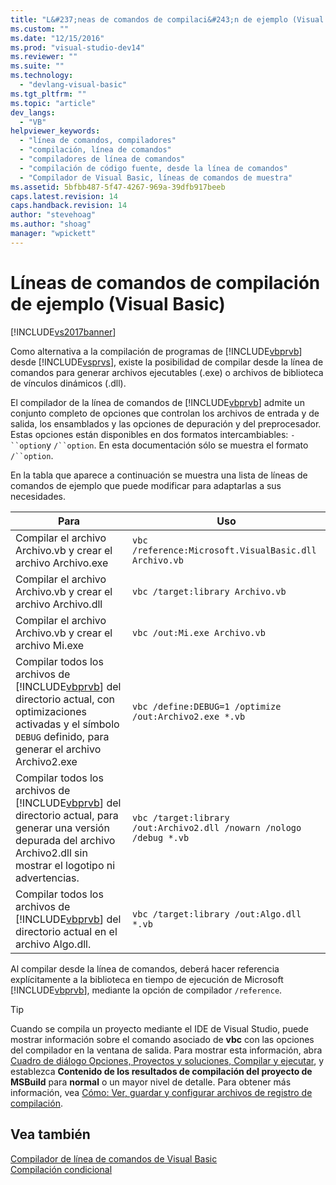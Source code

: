 ```yaml
---
title: "L&#237;neas de comandos de compilaci&#243;n de ejemplo (Visual Basic) | Microsoft Docs"
ms.custom: ""
ms.date: "12/15/2016"
ms.prod: "visual-studio-dev14"
ms.reviewer: ""
ms.suite: ""
ms.technology: 
  - "devlang-visual-basic"
ms.tgt_pltfrm: ""
ms.topic: "article"
dev_langs: 
  - "VB"
helpviewer_keywords: 
  - "línea de comandos, compiladores"
  - "compilación, línea de comandos"
  - "compiladores de línea de comandos"
  - "compilación de código fuente, desde la línea de comandos"
  - "Compilador de Visual Basic, líneas de comandos de muestra"
ms.assetid: 5bfbb487-5f47-4267-969a-39dfb917beeb
caps.latest.revision: 14
caps.handback.revision: 14
author: "stevehoag"
ms.author: "shoag"
manager: "wpickett"
---
```

# L&#237;neas de comandos de compilaci&#243;n de ejemplo (Visual Basic)
[!INCLUDE[vs2017banner](../../../csharp/includes/vs2017banner.md)]

Como alternativa a la compilación de programas de [!INCLUDE[vbprvb](../../../csharp/programming-guide/concepts/linq/includes/vbprvb_md.md)] desde [!INCLUDE[vsprvs](../../../csharp/includes/vsprvs_md.md)], existe la posibilidad de compilar desde la línea de comandos para generar archivos ejecutables \(.exe\) o archivos de biblioteca de vínculos dinámicos \(.dll\).  
  
 El compilador de la línea de comandos de [!INCLUDE[vbprvb](../../../csharp/programming-guide/concepts/linq/includes/vbprvb_md.md)] admite un conjunto completo de opciones que controlan los archivos de entrada y de salida, los ensamblados y las opciones de depuración y del preprocesador.  Estas opciones están disponibles en dos formatos intercambiables: `-``option`y `/``option`.  En esta documentación sólo se muestra el formato `/``option`.  
  
 En la tabla que aparece a continuación se muestra una lista de líneas de comandos de ejemplo que puede modificar para adaptarlas a sus necesidades.  
  
|Para|Uso|  
|----------|---------|  
|Compilar el archivo Archivo.vb y crear el archivo Archivo.exe|`vbc /reference:Microsoft.VisualBasic.dll Archivo.vb`|  
|Compilar el archivo Archivo.vb y crear el archivo Archivo.dll|`vbc /target:library Archivo.vb`|  
|Compilar el archivo Archivo.vb y crear el archivo Mi.exe|`vbc /out:Mi.exe Archivo.vb`|  
|Compilar todos los archivos de [!INCLUDE[vbprvb](../../../csharp/programming-guide/concepts/linq/includes/vbprvb_md.md)] del directorio actual, con optimizaciones activadas y el símbolo `DEBUG` definido, para generar el archivo Archivo2.exe|`vbc /define:DEBUG=1 /optimize /out:Archivo2.exe *.vb`|  
|Compilar todos los archivos de [!INCLUDE[vbprvb](../../../csharp/programming-guide/concepts/linq/includes/vbprvb_md.md)] del directorio actual, para generar una versión depurada del archivo Archivo2.dll sin mostrar el logotipo ni advertencias.|`vbc /target:library /out:Archivo2.dll /nowarn /nologo /debug *.vb`|  
|Compilar todos los archivos de [!INCLUDE[vbprvb](../../../csharp/programming-guide/concepts/linq/includes/vbprvb_md.md)] del directorio actual en el archivo Algo.dll.|`vbc /target:library /out:Algo.dll *.vb`|  
  
 Al compilar desde la línea de comandos, deberá hacer referencia explícitamente a la biblioteca en tiempo de ejecución de Microsoft [!INCLUDE[vbprvb](../../../csharp/programming-guide/concepts/linq/includes/vbprvb_md.md)], mediante la opción de compilador `/reference`.  
  
> [!TIP]
>  Cuando se compila un proyecto mediante el IDE de Visual Studio, puede mostrar información sobre el comando asociado de **vbc** con las opciones del compilador en la ventana de salida.  Para mostrar esta información, abra [Cuadro de diálogo Opciones, Proyectos y soluciones, Compilar y ejecutar](/visual-studio/ide/reference/options-dialog-box-projects-and-solutions-build-and-run), y establezca **Contenido de los resultados de compilación del proyecto de MSBuild** para **normal** o un mayor nivel de detalle.  Para obtener más información, vea [Cómo: Ver, guardar y configurar archivos de registro de compilación](../Topic/How%20to:%20View,%20Save,%20and%20Configure%20Build%20Log%20Files.md).  
  
## Vea también  
 [Compilador de línea de comandos de Visual Basic](../../../visual-basic/reference/command-line-compiler/index.md)   
 [Compilación condicional](../../../visual-basic/programming-guide/program-structure/conditional-compilation.md)